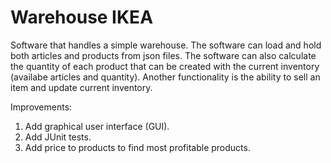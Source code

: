 # Warehouse IKEA

Software that handles a simple warehouse. The software can load and hold both articles and products from json files. The software can also calculate the quantity of each product that can be created with the current inventory (availabe articles and quantity). Another functionality is the ability to sell an item and update current inventory. 

Improvements: 
1. Add graphical user interface (GUI). 
2. Add JUnit tests. 
3. Add price to products to find most profitable products. 
